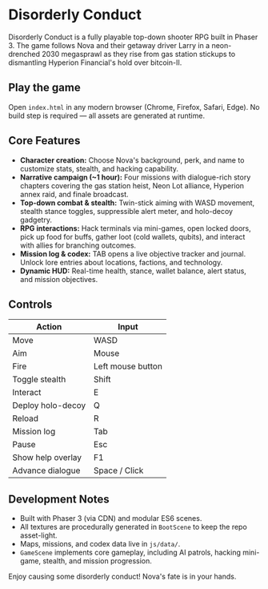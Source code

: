 # Disorderly Conduct

Disorderly Conduct is a fully playable top-down shooter RPG built in Phaser 3. The game follows Nova and their getaway driver Larry in a neon-drenched 2030 megasprawl as they rise from gas station stickups to dismantling Hyperion Financial's hold over bitcoin-II.

## Play the game

Open `index.html` in any modern browser (Chrome, Firefox, Safari, Edge). No build step is required — all assets are generated at runtime.

## Core Features

- **Character creation:** Choose Nova's background, perk, and name to customize stats, stealth, and hacking capability.
- **Narrative campaign (~1 hour):** Four missions with dialogue-rich story chapters covering the gas station heist, Neon Lot alliance, Hyperion annex raid, and finale broadcast.
- **Top-down combat & stealth:** Twin-stick aiming with WASD movement, stealth stance toggles, suppressible alert meter, and holo-decoy gadgetry.
- **RPG interactions:** Hack terminals via mini-games, open locked doors, pick up food for buffs, gather loot (cold wallets, qubits), and interact with allies for branching outcomes.
- **Mission log & codex:** TAB opens a live objective tracker and journal. Unlock lore entries about locations, factions, and technology.
- **Dynamic HUD:** Real-time health, stance, wallet balance, alert status, and mission objectives.

## Controls

| Action | Input |
| --- | --- |
| Move | WASD |
| Aim | Mouse |
| Fire | Left mouse button |
| Toggle stealth | Shift |
| Interact | E |
| Deploy holo-decoy | Q |
| Reload | R |
| Mission log | Tab |
| Pause | Esc |
| Show help overlay | F1 |
| Advance dialogue | Space / Click |

## Development Notes

- Built with Phaser 3 (via CDN) and modular ES6 scenes.
- All textures are procedurally generated in `BootScene` to keep the repo asset-light.
- Maps, missions, and codex data live in `js/data/`.
- `GameScene` implements core gameplay, including AI patrols, hacking mini-game, stealth, and mission progression.

Enjoy causing some disorderly conduct! Nova's fate is in your hands.
